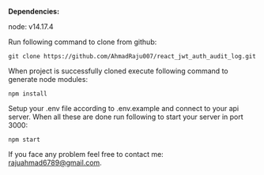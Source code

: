 <b>Dependencies:</b>

node: v14.17.4

Run following command to clone from github:

`git clone https://github.com/AhmadRaju007/react_jwt_auth_audit_log.git`

When project is successfully cloned execute following command to generate node modules:

`npm install`

Setup your .env file according to .env.example and connect to your api server.
When all these are done run following to start your server in port 3000:

`npm start`

If you face any problem feel free to contact me: rajuahmad6789@gmail.com.

